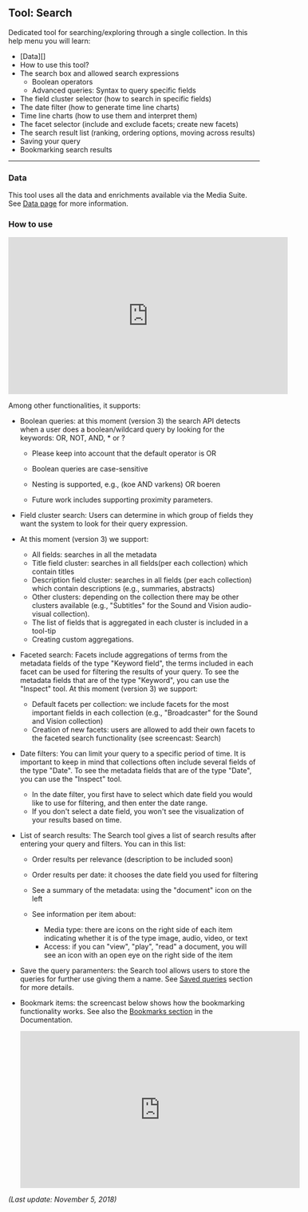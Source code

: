 Tool: Search
---

Dedicated tool for searching/exploring through a single collection. In this help menu you will learn:

- [Data][]
- How to use this tool?
- The search box and allowed search expressions 
  - Boolean operators
  - Advanced queries: Syntax to query specific fields
- The field cluster selector (how to search in specific fields)
- The date filter (how to generate time line charts)
- Time line charts (how to use them and interpret them)
- The facet selector (include and exclude facets; create new facets)
- The search result list (ranking, ordering options, moving across results)
- Saving your query
- Bookmarking search results

---

### Data

This tool uses all the data and enrichments available via the Media Suite. See [Data page](http://mediasuite.clariah.nl/data) for more information.

### How to use

<iframe width="560" height="315" src="https://www.youtube.com/embed/cA7c53e-MAQ" frameborder="0" allow="accelerometer; autoplay; encrypted-media; gyroscope; picture-in-picture" allowfullscreen></iframe>





Among other functionalities, it supports:

* Boolean queries: at this moment (version 3) the search API detects when a user does a boolean/wildcard query by looking for the keywords: OR, NOT, AND, * or ?

  *   Please keep into account that the default operator is OR

  *   Boolean queries are case-sensitive

  *   Nesting is supported, e.g., (koe AND varkens) OR boeren

  *   Future work includes supporting proximity parameters.

* Field cluster search: Users can determine in which group of fields they want the system to look for their query expression.

* At this moment (version 3) we support:

  *   All fields: searches in all the metadata
  *   Title field cluster: searches in all fields(per each collection) which contain titles
  *   Description field cluster: searches in all fields (per each collection) which contain descriptions (e.g., summaries, abstracts)
  *   Other clusters: depending on the collection there may be other clusters available (e.g., "Subtitles" for the Sound and Vision audio-visual collection).
  *   The list of fields that is aggregated in each cluster is included in a tool-tip
  *   Creating custom aggregations.

* Faceted search: Facets include aggregations of terms from the metadata fields of the type "Keyword field", the terms included in each facet can be used for filtering the results of your query. To see the metadata fields that are of the type "Keyword", you can use the "Inspect" tool. At this moment (version 3) we support:

  *   Default facets per collection: we include facets for the most important fields in each collection (e.g., "Broadcaster" for the Sound and Vision collection)
  *   Creation of new facets: users are allowed to add their own facets to the faceted search functionality (see screencast: Search)

* Date filters: You can limit your query to a specific period of time. It is important to keep in mind that collections often include several fields of the type "Date". To see the metadata fields that are of the type "Date", you can use the "Inspect" tool.

  *   In the date filter, you first have to select which date field you would like to use for filtering, and then enter the date range.
  *   If you don't select a date field, you won't see the visualization of your results based on time.

* List of search results: The Search tool gives a list of search results after entering your query and filters. You can in this list:

  *   Order results per relevance (description to be included soon)

  *   Order results per date: it chooses the date field you used for filtering

  *   See a summary of the metadata: using the "document" icon on the left

  *   See information per item about:

      *   Media type: there are icons on the right side of each item indicating whether it is of the type image, audio, video, or text
      *   Access: if you can "view", "play", "read" a document, you will see an icon with an open eye on the right side of the item

* Save the query paramenters: the Search tool allows users to store the queries for further use giving them a name. See [Saved queries](http://mediasuite.clariah.nl/documentation/workspace/user-projects/queries) section for more details.

* Bookmark items: the screencast below shows how the bookmarking functionality works. See also the [Bookmarks section](http://mediasuite.clariah.nl/documentation/workspace/user-projects/bookmarks) in the Documentation.

  	<iframe width="560" height="315" src="https://www.youtube.com/embed/2fVNz6eh6Sg" frameborder="0" allow="accelerometer; autoplay; encrypted-media; gyroscope; picture-in-picture" allowfullscreen></iframe>


*(Last update: November 5, 2018)*
